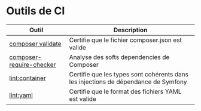 # Outils de CI

| Outil | Description |
| -- | -- |
| [composer validate](composer-validate) | Certifie que le fichier composer.json est valide |
| [composer-require-checker](composer-require-checker) | Analyse des softs dependencies de Composer |
| [lint:container](lint-container) | Certifie que les types sont cohérents dans les injections de dépendance de Symfony |
| [lint:yaml](lint-yaml) | Certifie que le format des fichiers YAML est valide |
